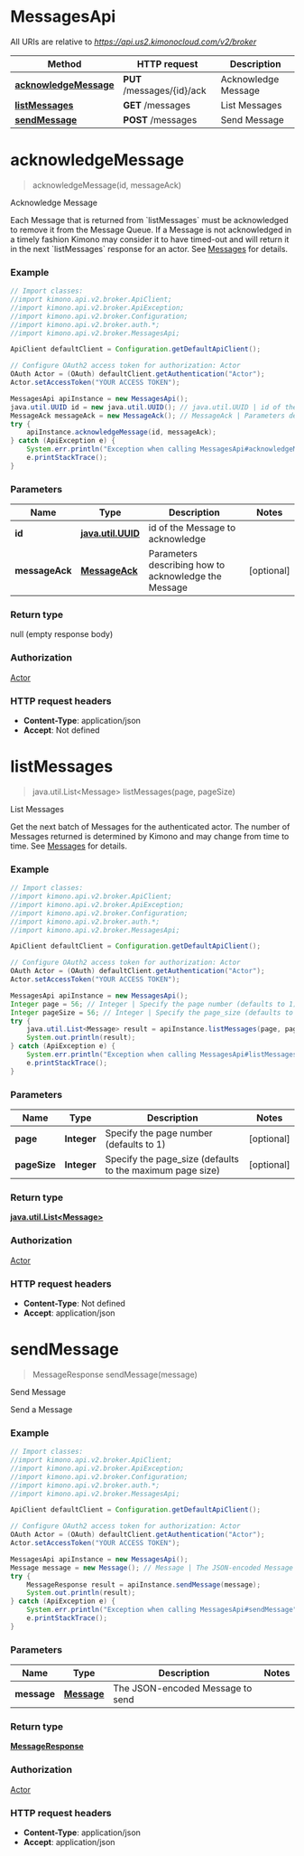 # MessagesApi

All URIs are relative to *https://api.us2.kimonocloud.com/v2/broker*

Method | HTTP request | Description
------------- | ------------- | -------------
[**acknowledgeMessage**](MessagesApi.md#acknowledgeMessage) | **PUT** /messages/{id}/ack | Acknowledge Message
[**listMessages**](MessagesApi.md#listMessages) | **GET** /messages | List Messages
[**sendMessage**](MessagesApi.md#sendMessage) | **POST** /messages | Send Message


<a name="acknowledgeMessage"></a>
# **acknowledgeMessage**
> acknowledgeMessage(id, messageAck)

Acknowledge Message

Each Message that is returned from &#x60;listMessages&#x60; must be acknowledged to remove it from the Message Queue. If a Message is not acknowledged in a timely fashion Kimono may consider it to have timed-out and will return it in the next &#x60;listMessages&#x60; response for an actor. See [Messages](doc:broker-api-messages) for details.

### Example
```java
// Import classes:
//import kimono.api.v2.broker.ApiClient;
//import kimono.api.v2.broker.ApiException;
//import kimono.api.v2.broker.Configuration;
//import kimono.api.v2.broker.auth.*;
//import kimono.api.v2.broker.MessagesApi;

ApiClient defaultClient = Configuration.getDefaultApiClient();

// Configure OAuth2 access token for authorization: Actor
OAuth Actor = (OAuth) defaultClient.getAuthentication("Actor");
Actor.setAccessToken("YOUR ACCESS TOKEN");

MessagesApi apiInstance = new MessagesApi();
java.util.UUID id = new java.util.UUID(); // java.util.UUID | id of the Message to acknowledge
MessageAck messageAck = new MessageAck(); // MessageAck | Parameters describing how to acknowledge the Message
try {
    apiInstance.acknowledgeMessage(id, messageAck);
} catch (ApiException e) {
    System.err.println("Exception when calling MessagesApi#acknowledgeMessage");
    e.printStackTrace();
}
```

### Parameters

Name | Type | Description  | Notes
------------- | ------------- | ------------- | -------------
 **id** | [**java.util.UUID**](.md)| id of the Message to acknowledge |
 **messageAck** | [**MessageAck**](MessageAck.md)| Parameters describing how to acknowledge the Message | [optional]

### Return type

null (empty response body)

### Authorization

[Actor](../README.md#Actor)

### HTTP request headers

 - **Content-Type**: application/json
 - **Accept**: Not defined

<a name="listMessages"></a>
# **listMessages**
> java.util.List&lt;Message&gt; listMessages(page, pageSize)

List Messages

Get the next batch of Messages for the authenticated actor. The number of Messages returned is determined by Kimono and may change from time to time. See [Messages](doc:broker-api-messages) for details.

### Example
```java
// Import classes:
//import kimono.api.v2.broker.ApiClient;
//import kimono.api.v2.broker.ApiException;
//import kimono.api.v2.broker.Configuration;
//import kimono.api.v2.broker.auth.*;
//import kimono.api.v2.broker.MessagesApi;

ApiClient defaultClient = Configuration.getDefaultApiClient();

// Configure OAuth2 access token for authorization: Actor
OAuth Actor = (OAuth) defaultClient.getAuthentication("Actor");
Actor.setAccessToken("YOUR ACCESS TOKEN");

MessagesApi apiInstance = new MessagesApi();
Integer page = 56; // Integer | Specify the page number (defaults to 1)
Integer pageSize = 56; // Integer | Specify the page_size (defaults to the maximum page size)
try {
    java.util.List<Message> result = apiInstance.listMessages(page, pageSize);
    System.out.println(result);
} catch (ApiException e) {
    System.err.println("Exception when calling MessagesApi#listMessages");
    e.printStackTrace();
}
```

### Parameters

Name | Type | Description  | Notes
------------- | ------------- | ------------- | -------------
 **page** | **Integer**| Specify the page number (defaults to 1) | [optional]
 **pageSize** | **Integer**| Specify the page_size (defaults to the maximum page size) | [optional]

### Return type

[**java.util.List&lt;Message&gt;**](Message.md)

### Authorization

[Actor](../README.md#Actor)

### HTTP request headers

 - **Content-Type**: Not defined
 - **Accept**: application/json

<a name="sendMessage"></a>
# **sendMessage**
> MessageResponse sendMessage(message)

Send Message

Send a Message

### Example
```java
// Import classes:
//import kimono.api.v2.broker.ApiClient;
//import kimono.api.v2.broker.ApiException;
//import kimono.api.v2.broker.Configuration;
//import kimono.api.v2.broker.auth.*;
//import kimono.api.v2.broker.MessagesApi;

ApiClient defaultClient = Configuration.getDefaultApiClient();

// Configure OAuth2 access token for authorization: Actor
OAuth Actor = (OAuth) defaultClient.getAuthentication("Actor");
Actor.setAccessToken("YOUR ACCESS TOKEN");

MessagesApi apiInstance = new MessagesApi();
Message message = new Message(); // Message | The JSON-encoded Message to send
try {
    MessageResponse result = apiInstance.sendMessage(message);
    System.out.println(result);
} catch (ApiException e) {
    System.err.println("Exception when calling MessagesApi#sendMessage");
    e.printStackTrace();
}
```

### Parameters

Name | Type | Description  | Notes
------------- | ------------- | ------------- | -------------
 **message** | [**Message**](Message.md)| The JSON-encoded Message to send |

### Return type

[**MessageResponse**](MessageResponse.md)

### Authorization

[Actor](../README.md#Actor)

### HTTP request headers

 - **Content-Type**: application/json
 - **Accept**: application/json

